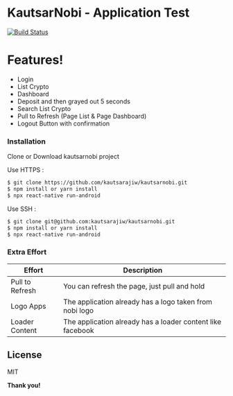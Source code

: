 # KautsarNobi - Application Test

[![Build Status](https://travis-ci.org/joemccann/dillinger.svg?branch=master)](https://travis-ci.org/joemccann/dillinger)

# Features!

  - Login
  - List Crypto
  - Dashboard
  - Deposit and then grayed out 5 seconds
  - Search List Crypto
  - Pull to Refresh (Page List & Page Dashboard)
  - Logout Button with confirmation


### Installation


Clone or Download kautsarnobi project

Use HTTPS :
```sh
$ git clone https://github.com/kautsarajiw/kautsarnobi.git 
$ npm install or yarn install
$ npx react-native run-android
```

Use SSH :
```sh
$ git clone git@github.com:kautsarajiw/kautsarnobi.git
$ npm install or yarn install
$ npx react-native run-android
```



### Extra Effort

| Effort | Description |
| ------ | ------ |
| Pull to Refresh | You can refresh the page, just pull and hold |
| Logo Apps | The application already has a logo taken from nobi logo |
| Loader Content | The application already has a loader content like facebook |


License
----

MIT


**Thank you!**

